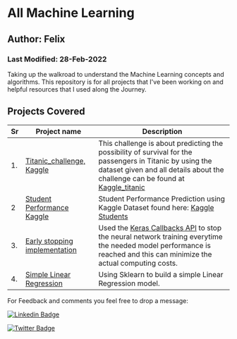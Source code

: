 # All Machine Learning

## Author: Felix

### Last Modified: 28-Feb-2022

Taking up the walkroad to understand the Machine Learning concepts and algorithms.
This repository is for all projects that I've been working on and helpful resources that I used along the Journey.

## Projects Covered

|Sr|Project name| Description|
|--|------------|------------|
| 1.| [Titanic_challenge, Kaggle](https://github.com/hirwa-nshuti/my-ml-playground/tree/main/Titanic_challenge)|This challenge is about predicting the possibility of survival for the passengers in Titanic by using the dataset given and all details about the challenge can be found at [Kaggle_titanic](https://www.kaggle.com/c/titanic)|
|2|[Student Performance Kaggle](https://github.com/hirwa-nshuti/my-ml-playground/tree/main/Student%20Performance%20Kaggle)| Student Performance Prediction using Kaggle Dataset found here: [Kaggle Students](https://www.kaggle.com/larsen0966/student-performance-data-set)|
|3.|[Early stopping implementation](https://github.com/hirwa-nshuti/my-ml-playground/tree/main/Callbacks)|Used the [Keras Callbacks API](https://keras.io/api/callbacks/) to stop the neural network training everytime the needed model performance is reached and this can minimize the actual computing costs.|
|4.| [Simple Linear Regression](https://github.com/hirwa-nshuti/my-ml-playground/tree/main/Regression)|Using Sklearn to build a simple Linear Regression model.|

For Feedback and comments you feel free to drop a message:

[![Linkedin Badge](https://img.shields.io/badge/LinkedIn-0077B5?style=for-the-badge&logo=linkedin&logoColor=white)](https://www.linkedin.com/in/hirwa-nshuti/)

[![Twitter Badge](https://img.shields.io/badge/Twitter-1DA1F2?style=for-the-badge&logo=twitter&logoColor=white)](https://twitter.com/__hirwa)
